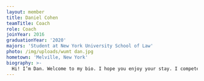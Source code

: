 ```yaml
---
layout: member
title: Daniel Cohen
teamTitle: Coach
role: Coach
joinYear: 2016
graduationYear: '2020'
majors: 'Student at New York University School of Law'
photo: /img/uploads/wumt dan.jpg
hometown: 'Melville, New York'
biography: >-
  Hi! I’m Dan. Welcome to my bio. I hope you enjoy your stay. I competed on WUMT for all of my four years as a student at Wash U, performing roles such as Competitor, Captain, and President. After graduating in May 2020, I decided that my time with WUMT wasn’t done yet. While I am now 1,000 miles away from Brookings, I continue to coach WUMT from my apartment in NYC while attending law school at NYU. When I am not coaching WUMT or competing on NYU’s Trial Advocacy team, I can be found playing PC video games or hanging with friends. 
---
```

